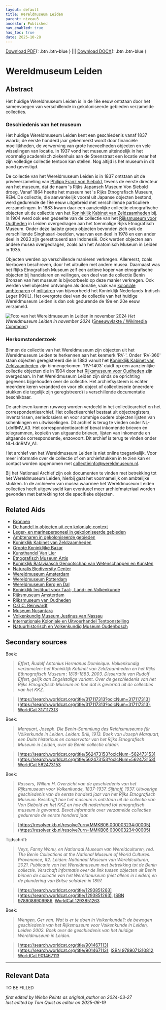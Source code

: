 ```yaml
---
layout: default
title: Wereldmuseum Leiden
parent: niveau3
ancestor: Published
nav_enabled: true
has_toc: true
date: 2025-10-28
--- 
```



[Download PDF](https://raw.githubusercontent.com/colonial-heritage/research-guides-dev/refs/heads/main/EXPORTS/published/PDF/niveau3/Dutch/WMLeiden.pdf){: .btn .btn-blue } |||    [Download DOCX](https://raw.githubusercontent.com/colonial-heritage/research-guides-dev/refs/heads/main/EXPORTS/published/DOCX/niveau3/Dutch/WMLeiden.docx){: .btn .btn-blue }


# Wereldmuseum Leiden


## Abstract

Het huidige Wereldmuseum Leiden is in de 19e eeuw ontstaan door het samenvoegen van verschillende in gekoloniseerde gebieden verzamelde collecties.

### Geschiedenis van het museum

Het huidige Wereldmuseum Leiden kent een geschiedenis vanaf 1837 waarbij de eerste honderd jaar gekenmerkt wordt door financiële moeilijkheden, de verwerving van grote hoeveelheden objecten en vele wisselingen van locatie. In 1937 vond het museum uiteindelijk in het voormalig academisch ziekenhuis aan de Steenstraat een locatie waar het zijn volledige collectie tentoon kan stellen. Nog altijd is het museum in dit pand gevestigd. 

De collectie van het Wereldmuseum Leiden is in 1837 ontstaan uit de privéverzameling van [Philipp Franz von Siebold](http://www.wikidata.org/entity/Q77140), tevens de eerste directeur van het museum, dat de naam 's Rijks Japansch Museum Von Siebold droeg. Vanaf 1864 heette het museum het 's Rijks Etnografisch Museum, REM. De collectie, die aanvankelijk vooral uit Japanse objecten bestond, werd gedurende de 19e eeuw uitgebreid met verschillende particuliere verzamelingen. In 1883 kwam daar een aanzienlijke collectie etnografische objecten uit de collectie van het [Koninklijk Kabinet van Zeldzaamheden](https://app.colonialcollections.nl/nl/research-aids/https%3A%2F%2Fn2t%252Enet%2Fark%3A%2F27023%2Fcc7609accb9857dc8ca777ff1d6d4af1) bij. In 1904 werd ook een gedeelte van de collectie van het [Rijksmuseum voor Oudheden](https://app.colonialcollections.nl/nl/research-aids/https%3A%2F%2Fn2t%252Enet%2Fark%3A%2F27023%2F732277d365ab6fbcc351da7bc2b900b3) in Leiden overgedragen aan het toenmalige Rijks Etnografisch Museum. Onder deze laatste groep objecten bevonden zich ook de verschillende Singhasari-beelden, waarvan een deel in 1978 en een ander deel in 2023 zijn gerestitueerd aan Indonesië. Ook werden objecten aan andere musea overgedragen, zoals aan het Anatomisch Museum in Leiden in 1935. 

Objecten werden op verschillende manieren verkregen. Allereerst, zoals hierboven beschreven, door het uitruilen met andere musea. Daarnaast was het Rijks Etnografisch Museum zelf een actieve koper van etnografische objecten bij handelaren en veilingen, een deel van de collectie Benin Bronzen van het museum is bijvoorbeeld op deze manier verkregen. Ook werden veel objecten ontvangen als donatie, vaak van [koloniale ambtenaren](https://app.colonialcollections.nl/nl/research-aids/https%3A%2F%2Fn2t%252Enet%2Fark%3A%2F27023%2F4f29663e147ee9c1ee7a9eb3019fca18) of [militairen](https://app.colonialcollections.nl/nl/research-aids/https%3A%2F%2Fn2t%252Enet%2Fark%3A%2F27023%2F0ceff3da7d6bba371bb16767a65b619e) van bijvoorbeeld het Koninklijk Nederlands-Indisch Leger (KNIL). Het overgrote deel van de collectie van het huidige Wereldmuseum Leiden is dan ook gedurende de 19e en 20e eeuw verzameld.

![Foto van het Wereldmuseum in Leiden in november 2024](https://upload.wikimedia.org/wikipedia/commons/5/51/Wereldmuseum_Leiden_%28nov_2024%29.jpg)
_Het Wereldmuseum Leiden in november 2024_ ([Sneeuwvlakte / Wikimedia Commons](https://commons.wikimedia.org/wiki/File:Wereldmuseum_Leiden_(nov_2024).jpg#))

### Herkomstonderzoek

Binnen de collectie van het Wereldmuseum zijn objecten uit het Wereldmuseum Leiden te herkennen aan het kenmerk 'RV-'. Onder 'RV-360' staan objecten geregistreerd die in 1883 vanuit het [Koninklijk Kabinet van Zeldzaamheden](https://app.colonialcollections.nl/nl/research-aids/https%3A%2F%2Fn2t%252Enet%2Fark%3A%2F27023%2Fcc7609accb9857dc8ca777ff1d6d4af1) zijn binnengekomen. 'RV-1403' duidt op een aanzienlijke collectie objecten die in 1904 door het [Rijksmuseum voor Oudheden](https://app.colonialcollections.nl/nl/research-aids/https%3A%2F%2Fn2t%252Enet%2Fark%3A%2F27023%2F732277d365ab6fbcc351da7bc2b900b3) zijn overgedaan. In het Wereldmuseum Leiden zijn sinds de oprichting gegevens bijgehouden over de collectie. Het archiefsysteem is echter meerdere keren veranderd en voor elk object of collectieserie (meerdere stukken die tegelijk zijn geregistreerd) is verschillende documentatie beschikbaar. 

De archieven kunnen ruwweg worden verdeeld in het collectiearchief en het correspondentiearchief. Het collectiearchief bestaat uit objectregisters, inventarissen, seriedossiers en voor sommige oudere objecten lijsten van schenkingen en uitwisselingen. Dit archief is terug te vinden onder NL-LdnRMV_A3. Het correspondentiearchief bevat inkomende brieven en telegrammen, kopieën van uitgaande brieven, lijsten van inkomende en uitgaande correspondentie, enzovoort. Dit archief is terug te vinden onder NL-LdnRMV_A1.

Het archief van het Wereldmuseum Leiden is niet online toegankelijk. Voor meer informatie over de collectie of om archiefstukken in te zien kan er contact worden opgenomen met [collectieinfo@wereldmuseum.nl](mailto:collectieinfo@wereldmuseum.nl). 

Bij het Nationaal Archief zijn ook documenten te vinden met betrekking tot het Wereldmuseum Leiden, hierbij gaat het voornamelijk om ambtelijke stukken. In de archieven van musea waarmee het Wereldmuseum Leiden collecties heeft uitgewisseld kan eventueel meer archiefmateriaal worden gevonden met betrekking tot die specifieke objecten.


## Related Aids

 - [Bronnen](niveau1/Dutch/Bronnen_20240425.yml)  
 - [De handel in objecten uit een koloniale context](niveau2/Dutch/Handel_20240326.yml)  
 - [Leger- en marinepersoneel in gekoloniseerde gebieden](niveau2/Dutch/LegerEnMarine_20240326.yml)  
 - [Ambtenaren in gekoloniseerde gebieden](niveau2/Dutch/Ambtenaren_20240320.yml)  
 - [Koninklijk Kabinet van Zeldzaamheden](niveau3/Dutch/KKZ_20240313.yml)  
 - [Groote Koninklijke Bazar](niveau3/Dutch/KoninklijkeBazar_20240313.yml)  
 - [Kunsthandel Van Lier](niveau3/Dutch/KunsthandelVanLier_20240313.yml)  
 - [Etnografisch Museum Artis](niveau3/Dutch/EMArtis_20240711.yml)  
 - [Koninklijk Bataviaasch Genootschap van Wetenschappen en Kunsten](niveau3/Dutch/BGKW_20240827.yml)  
 - [Naturalis Biodiversity Center](niveau3/Dutch/Naturalis_20240710.yml)  
 - [Wereldmuseum Amsterdam](niveau3/Dutch/WMAmsterdam_20240711.yml)  
 - [Wereldmuseum Rotterdam](niveau3/Dutch/WMRotterdam_20240822.yml)  
 - [Wereldmuseum Berg en Dal](niveau3/Dutch/WMBergEnDal_20241001.yml)  
 - [Koninklijk Instituut voor Taal-, Land- en Volkenkunde](niveau3/Dutch/KITLV_20240704.yml)  
 - [Rijksmuseum Amsterdam](niveau3/Dutch/RijksmuseumAmsterdam_20241006.yml)  
 - [Rijksmuseum van Oudheden](niveau3/Dutch/RMO_20241106.yml)  
 - [C.G.C. Reinwardt](niveau3/Dutch/Reinwardt_20241217.yml)  
 - [Museum Nusantara](niveau3/Dutch/MNusantara_20250130.yml)  
 - [Volkenkundig Museum Justinus van Nassau](niveau3/Dutch/JustinusNassau_20250225.yml)  
 - [Internationale Koloniale en Uitvoerhandel Tentoonstelling](niveau3/Dutch/Wereldtentoonstelling1883_202550304.yml)  
 - [Natuurhistorisch en Volkenkundig Museum Oudenbosch](niveau3/Dutch/MOudenbosch_20250603.yml)  

## Secondary sources

Boek:
  > *Effert, Rudolf Antonius Hermanus Dominique. Volkenkundig verzamelen: het Koninklijk Kabinet van Zeldzaamheden en het Rijks Ethnografisch Museum : 1816-1883, 2003.*
  > _Dissertatie van Rudolf Effert, gelijk aan Engelstalige variant. Over de geschiedenis van het Rijks Etnografisch Museum en hoe dat is gevormd uit de collecties van het KKZ._  

  > [https://search.worldcat.org/title/317117313?oclcNum=317117313](https://search.worldcat.org/title/317117313?oclcNum=317117313), [WorldCat 317117313](https://search.worldcat.org/title/317117313)

Boek:
  > *Marquart, Joseph. Die Benin-Sammlung des Reichsmuseums für Völkerkunde in Leiden. Leiden: Brill, 1913.*
  > _Boek van Joseph Marquart, een Duits historicus en conservator van het Rijks Etnografisch Museum in Leiden, over de Benin collectie aldaar._  

  > [https://search.worldcat.org/title/562473153?oclcNum=562473153](https://search.worldcat.org/title/562473153?oclcNum=562473153), [WorldCat 562473153](https://search.worldcat.org/title/562473153)

Boek:
  > *Rassers, Willem H. Overzicht van de geschiedenis van het Rijksmuseum voor Volkenkunde, 1837-1937. Sijthoff, 1937.*
  > _Uitvoerige geschiedenis van de eerste honderd jaar van het Rijks Etnografisch Museum. Beschrijft hoe het museum is ontstaan uit de collectie van Von Siebold en het KKZ en hoe dit naderhand tot etnografisch museum is gevormd. Bevat informatie over verzamelde collecties gedurende de eerste honderd jaar._  

  > [https://resolver.kb.nl/resolve?urn=MMKB06:000003234:00005](https://resolver.kb.nl/resolve?urn=MMKB06:000003234:00005)

Tijdschrift:
  > *Veys, Fanny Wonu, en Nationaal Museum van Wereldculturen, red. The Benin Collections at the National Museum of World Cultures. Provenance, #2. Leiden: Nationaal Museum van Wereldculturen, 2021.*
  > _Publicatie van het Wereldmuseum met betrekking tot de Benin collectie. Verschaft informatie over de link tussen objecten uit Benin binnen de collectie van het Wereldmuseum (niet alleen in Leiden) en de plundering van Britse soldaten in 1897._  

  > [https://search.worldcat.org/title/1293851263](https://search.worldcat.org/title/1293851263), [ISBN 9789088909986](https://isbnsearch.org/isbn/9789088909986), [WorldCat 1293851263](https://search.worldcat.org/title/1293851263)

Boek:
  > *Wengen, Ger van. Wat is er te doen in Volkenkunde?: de bewogen geschiedenis van het Rijksmuseum voor Volkenkunde in Leiden, Leiden 2002.*
  > _Boek over de geschiedenis van het huidige Wereldmuseum in Leiden._  

  > [https://search.worldcat.org/title/901467113](https://search.worldcat.org/title/901467113), [ISBN 9789071310812](https://isbnsearch.org/isbn/9789071310812), [WorldCat 901467113](https://search.worldcat.org/title/901467113)



---
## Relevant Data 
TO BE FILLED

_first edited by Wiebe Reints as original_author on 2024-03-27_  
_last edited by Tom Quist as editor on 2025-06-19_
        